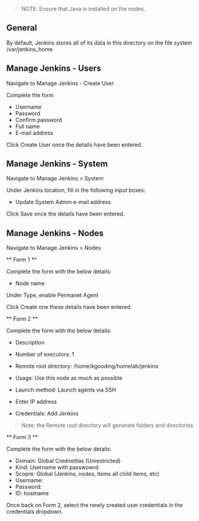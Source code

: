 > NOTE: Ensure that Java is installed on the nodes.

## General

By default, Jenkins stores all of its data in this directory on the file system /var/jenkins_home

## Manage Jenkins - Users

Navigate to Manage Jenkins - Create User

Complete the form

- Username
- Password
- Confirm password
- Full name
- E-mail address

Click Create User once the details have been entered.

## Manage Jenkins - System

Navigate to Manage Jenkins > System

Under Jenkins location, fill in the following input boxes:

- Update System Admin e-mail address

Click Save once the details have been entered.

## Manage Jenkins - Nodes

Navigate to Manage Jenkins > Nodes

** Form 1 **

Complete the form with the below details:

- Node name

Under Type, enable Permanet Agent

Click Create one these details have been entered.

** Form 2 **

Complete the form with the below details:

- Description
- Number of executors: 1
- Remote root directory: /home/kgooding/homelab/jenkins
- Usage: Use this node as much as possible
- Launch method: Launch agents via SSH

- Enter IP address
- Credentials: Add Jenkins

> Note: the Remote root directory will generate folders and directories

** Form 3 **

Complete the form with the below details:

- Domain: Global Credneitlas (Unrestricted)
- Kind: Username with passwowrd
- Scopre: Global (Jenkins, nodes, items all child items, etc)
- Username: 
- Password: 
- ID: hostname

Once back on Form 2, select the newly created user credentials in the credentials dropdown.

